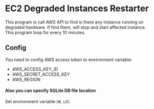 # EC2 Degraded Instances Restarter
This program is call AWS API to find is there any instance running on degraded hardware. If find them, will stop and start affected instance.  
This program loop for every 10 minutes.

## Config
You need to config AWS access token to environment variable:
- AWS_ACCESS_KEY_ID
- AWS_SECRET_ACCESS_KEY
- AWS_REGION

#### Also you can specify SQLite DB file location
Set environment variable `DB_LOC`.